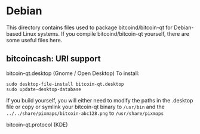 
Debian
====================
This directory contains files used to package bitcoind/bitcoin-qt
for Debian-based Linux systems. If you compile bitcoind/bitcoin-qt yourself, there are some useful files here.

## bitcoincash: URI support ##


bitcoin-qt.desktop  (Gnome / Open Desktop)
To install:

	sudo desktop-file-install bitcoin-qt.desktop
	sudo update-desktop-database

If you build yourself, you will either need to modify the paths in
the .desktop file or copy or symlink your bitcoin-qt binary to `/usr/bin`
and the `../../share/pixmaps/bitcoin-abc128.png` to `/usr/share/pixmaps`

bitcoin-qt.protocol (KDE)

